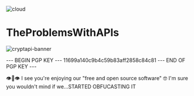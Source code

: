 ![cloud](https://github.com/TheProdigyLeague/TheProblemsWithAPIs/assets/30985576/d2aa4e2e-e357-495d-9413-73eac1741844)

# TheProblemsWithAPIs

![cryptapi-banner](https://github.com/TheProdigyLeague/TheProblemsWithAPIs/assets/30985576/f55549d6-57a6-4f3f-9a9d-f015b5f9e1c7)

--- BEGIN PGP KEY ---
11699a140c9b4c59b83aff2858c84c81
--- END OF PGP KEY ---

👁️👄👁️ I see you're enjoying our "free and open source software" 🤓 I'm sure you wouldn't mind if we...STARTED OBFUCASTING IT